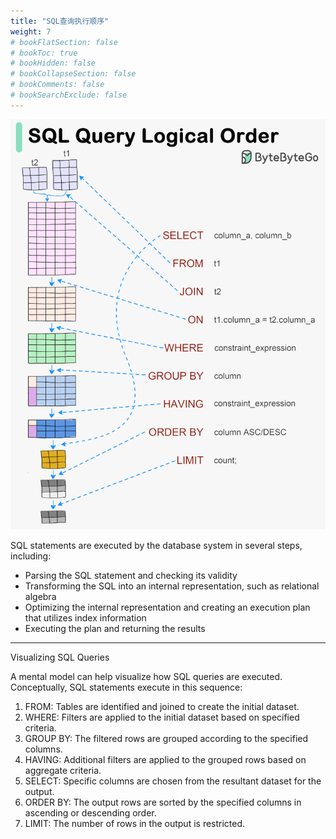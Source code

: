 ```yaml
---
title: "SQL查询执行顺序"
weight: 7
# bookFlatSection: false
# bookToc: true
# bookHidden: false
# bookCollapseSection: false
# bookComments: false
# bookSearchExclude: false
---
```


![扩展数据库的7种策略](/img/db/theory/sql-query-logical-order.gif)

SQL statements are executed by the database system in several steps, including:

* Parsing the SQL statement and checking its validity
* Transforming the SQL into an internal representation, such as relational algebra
* Optimizing the internal representation and creating an execution plan that utilizes index information
* Executing the plan and returning the results

---

Visualizing SQL Queries

A mental model can help visualize how SQL queries are executed. Conceptually, SQL statements execute in this sequence:

1. FROM: Tables are identified and joined to create the initial dataset.
2. WHERE: Filters are applied to the initial dataset based on specified criteria.
3. GROUP BY: The filtered rows are grouped according to the specified columns.
4. HAVING: Additional filters are applied to the grouped rows based on aggregate criteria.
5. SELECT: Specific columns are chosen from the resultant dataset for the output.
6. ORDER BY: The output rows are sorted by the specified columns in ascending or descending order.
7. LIMIT: The number of rows in the output is restricted.